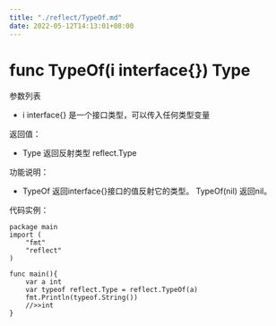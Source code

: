 ```yaml
---
title: "./reflect/TypeOf.md"
date: 2022-05-12T14:13:01+08:00
---
```

# func TypeOf(i interface{}) Type

参数列表

- i interface{} 是一个接口类型，可以传入任何类型变量

返回值：

- Type 返回反射类型 reflect.Type

功能说明：

- TypeOf 返回interface{}接口的值反射它的类型。 TypeOf(nil) 返回nil。

代码实例：
  
	package main
	import (
		"fmt"
		"reflect"
	)
	
	func main(){
		var a int
		var typeof reflect.Type = reflect.TypeOf(a)
		fmt.Println(typeof.String())
		//>>int
	}
